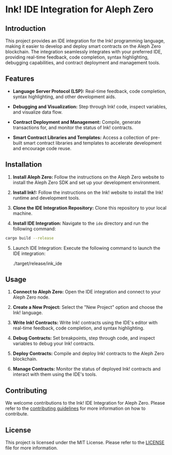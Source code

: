 # Ink! IDE Integration for Aleph Zero

## Introduction

This project provides an IDE integration for the Ink! programming language, making it easier to develop and deploy smart contracts on the Aleph Zero blockchain. The integration seamlessly integrates with your preferred IDE, providing real-time feedback, code completion, syntax highlighting, debugging capabilities, and contract deployment and management tools.

## Features

* **Language Server Protocol (LSP):** Real-time feedback, code completion, syntax highlighting, and other development aids.

* **Debugging and Visualization:** Step through Ink! code, inspect variables, and visualize data flow.

* **Contract Deployment and Management:** Compile, generate transactions for, and monitor the status of Ink! contracts.

* **Smart Contract Libraries and Templates:** Access a collection of pre-built smart contract libraries and templates to accelerate development and encourage code reuse.

## Installation

1. **Install Aleph Zero:** Follow the instructions on the Aleph Zero website to install the Aleph Zero SDK and set up your development environment.

2. **Install Ink!:** Follow the instructions on the Ink! website to install the Ink! runtime and development tools.

3. **Clone the IDE Integration Repository:** Clone this repository to your local machine.

4. **Install IDE Integration:** Navigate to the `ide` directory and run the following command:

```bash
cargo build --release
```
5. Launch IDE Integration: Execute the following command to launch the IDE integration:

   ./target/release/ink_ide

## Usage

1. **Connect to Aleph Zero:** Open the IDE integration and connect to your Aleph Zero node.

2. **Create a New Project:** Select the "New Project" option and choose the Ink! language.

3. **Write Ink! Contracts:** Write Ink! contracts using the IDE's editor with real-time feedback, code completion, and syntax highlighting.

4. **Debug Contracts:** Set breakpoints, step through code, and inspect variables to debug your Ink! contracts.

5. **Deploy Contracts:** Compile and deploy Ink! contracts to the Aleph Zero blockchain.

6. **Manage Contracts:** Monitor the status of deployed Ink! contracts and interact with them using the IDE's tools.

## Contributing

We welcome contributions to the Ink! IDE Integration for Aleph Zero. Please refer to the [contributing guidelines](CONTRIBUTING.md) for more information on how to contribute.

## License

This project is licensed under the MIT License. Please refer to the [LICENSE](LICENSE) file for more information.


